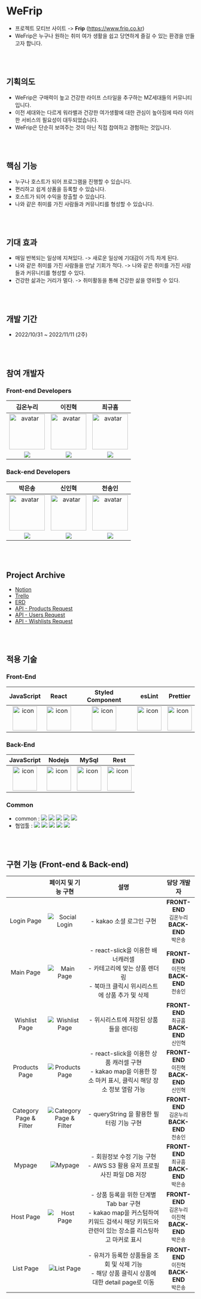 # WeFrip

- 프로젝트 모티브 사이트 -> **Frip** (https://www.frip.co.kr)
- WeFrip은 누구나 원하는 취미 여가 생활을 쉽고 당연하게 즐길 수 있는 환경을 만들고자 합니다.

</br>
</br>

## 기획의도

- WeFrip은 구매력이 높고 건강한 라이프 스타일을 추구하는 MZ세대들의 커뮤니티입니다.
- 이전 세대와는 다르게 워라밸과 건강한 여가생활에 대한 관심이 높아짐에 따라 이러한 서비스의 필요성이 대두되었습니다.
- WeFrip은 단순히 보여주는 것이 아닌 직접 찹여하고 경험하는 것입니다.

</br>
</br>

## 핵심 기능

- 누구나 호스트가 되어 프로그램을 진행할 수 있습니다.
- 편리하고 쉽게 상품을 등록할 수 있습니다.
- 호스트가 되어 수익을 창출할 수 있습니다.
- 나와 같은 취미를 가진 사람들과 커뮤니티를 형성할 수 있습니다.

</br>
</br>

## 기대 효과

- 매일 반복되는 일상에 지쳐있다. -> 새로운 일상에 기대감이 가득 차게 된다.
- 나와 같은 취미를 가진 사람들을 만날 기회가 적다. -> 나와 같은 취미를 가진 사람들과 커뮤니티를 형성할 수 있다.
- 건강한 삶과는 거리가 멀다. -> 취미활동을 통해 건강한 삶을 영위할 수 있다.

</br>
</br>

## 개발 기간

- 2022/10/31 ~ 2022/11/11 (2주)

</br>
</br>

## 참여 개발자

### Front-end Developers

|                                                                김온누리                                                                |                                                                이진혁                                                                |                                                                 최규흠                                                                 |
| :------------------------------------------------------------------------------------------------------------------------------------: | :----------------------------------------------------------------------------------------------------------------------------------: | :------------------------------------------------------------------------------------------------------------------------------------: |
|               <img width="95px" height="95px" src="https://avatars.githubusercontent.com/u/83803971?v=4" alt="avatar" />               |              <img width="95px" height="95px" src="https://avatars.githubusercontent.com/u/97172321?v=4" alt="avatar" />              |               <img width="95px" height="95px" src="https://avatars.githubusercontent.com/u/93311025?v=4" alt="avatar" />               |
| [<img src="https://img.shields.io/badge/GitHub-181717?style=for-the-badge&logo=GitHub&logoColor=white"/>](https://github.com/onnuring) | [<img src="https://img.shields.io/badge/GitHub-181717?style=for-the-badge&logo=GitHub&logoColor=white"/>](https://github.com/zinukk) | [<img src="https://img.shields.io/badge/GitHub-181717?style=for-the-badge&logo=GitHub&logoColor=white"/>](https://github.com/EDGEPECT) |

### Back-end Developers

|                                                                   박은송                                                                   |                                                                  신인혁                                                                  |                                                                천송인                                                                 |
| :----------------------------------------------------------------------------------------------------------------------------------------: | :--------------------------------------------------------------------------------------------------------------------------------------: | :-----------------------------------------------------------------------------------------------------------------------------------: |
|                <img width="95px" height="95px" src="https://avatars.githubusercontent.com/u/111448985?v=4" alt="avatar" />                 |               <img width="95px" height="95px" src="https://avatars.githubusercontent.com/u/110589528?v=4" alt="avatar" />                |              <img width="95px" height="95px" src="https://avatars.githubusercontent.com/u/100663230?v=4" alt="avatar" />              |
| [<img src="https://img.shields.io/badge/GitHub-181717?style=for-the-badge&logo=GitHub&logoColor=white"/>](https://github.com/Eunsong-Park) | [<img src="https://img.shields.io/badge/GitHub-181717?style=for-the-badge&logo=GitHub&logoColor=white"/>](https://github.com/ShinInHuck) | [<img src="https://img.shields.io/badge/GitHub-181717?style=for-the-badge&logo=GitHub&logoColor=white"/>](https://github.com/csongin) |

</br>
</br>

## Project Archive

- [Notion](https://www.notion.so/4-WeFrip-4c38f40624814f47bfaebaa9ba5c09ee)
- [Trello](https://trello.com/b/1nfFkHGw/frip)
- [ERD](https://dbdiagram.io/d/635f86925170fb6441c8d65b)
- [API - Products Request](https://documenter.getpostman.com/view/22962796/2s8YYJr3W2#f5c3d354-1929-4ae7-abd1-b2ca3092bc5e)
- [API - Users Request](https://documenter.getpostman.com/view/24184557/2s8YemtDeG)
- [API - Wishlists Request](https://documenter.getpostman.com/view/20680731/2s8YemtDiX)

</br>
</br>

## 적용 기술

### Front-End

|                                             JavaScript                                             |                                                 React                                                 |                                    Styled Component                                    |                                                 esLint                                                 |                                                 Prettier                                                 |
| :------------------------------------------------------------------------------------------------: | :---------------------------------------------------------------------------------------------------: | :------------------------------------------------------------------------------------: | :----------------------------------------------------------------------------------------------------: | :------------------------------------------------------------------------------------------------------: |
| <img src="https://techstack-generator.vercel.app/js-icon.svg" alt="icon" width="65" height="65" /> | <img src="https://techstack-generator.vercel.app/react-icon.svg" alt="icon" width="65" height="65" /> | <img src="https://i.ibb.co/ydkG6cv/img.png" alt="icon" width="65" height="65" /></div> | <img src="https://techstack-generator.vercel.app/eslint-icon.svg" alt="icon" width="65" height="65" /> | <img src="https://techstack-generator.vercel.app/prettier-icon.svg" alt="icon" width="65" height="65" /> |

### Back-End

|                                             JavaScript                                             |                                                Nodejs                                                 |                                                 MySql                                                 |                                                  Rest                                                   |
| :------------------------------------------------------------------------------------------------: | :---------------------------------------------------------------------------------------------------: | :---------------------------------------------------------------------------------------------------: | :-----------------------------------------------------------------------------------------------------: |
| <img src="https://techstack-generator.vercel.app/js-icon.svg" alt="icon" width="65" height="65" /> | <img src="https://techstack-generator.vercel.app/nginx-icon.svg" alt="icon" width="65" height="65" /> | <img src="https://techstack-generator.vercel.app/mysql-icon.svg" alt="icon" width="65" height="65" /> | <img src="https://techstack-generator.vercel.app/restapi-icon.svg" alt="icon" width="65" height="65" /> |

### Common

- common : <img src="https://img.shields.io/badge/Git-F05032?style=flat&logo=Git&logoColor=white"/> <img src="https://img.shields.io/badge/GitHub-181717?style=flat&logo=GitHub&logoColor=white"/> <img src="https://img.shields.io/badge/AWS-232F3E?style=flat&logo=AmazonAWS&logoColor=white"/> <img src="https://img.shields.io/badge/ESLint-4B32C3?style=flat&logo=AmazonAWS&logoColor=white"/> <img src="https://img.shields.io/badge/Prettier-F7B93E?style=flat&logo=prettier&logoColor=white"/>
- 협업툴 : <img src="https://img.shields.io/badge/Notion-000000?style=flat&logo=Notion&logoColor=white"/> <img src="https://img.shields.io/badge/Slack-4A154B?style=flat&logo=Slack&logoColor=white"/> <img src="https://img.shields.io/badge/Trello-0052CC?style=flat&logo=Trello&logoColor=white"/> <img src="https://img.shields.io/badge/Figma-F24E1E?style=flat&logo=Figma&logoColor=white"/> <img src="https://img.shields.io/badge/PostMan-FF6C37?style=flat&logo=PostMan&logoColor=white"/>

</br>
</br>

## 구현 기능 (Front-end & Back-end)

|                        |                                          페이지 및 기능 구현                                          |                                                                    설명                                                                     |                                   담당 개발자                                   |
| :--------------------: | :---------------------------------------------------------------------------------------------------: | :-----------------------------------------------------------------------------------------------------------------------------------------: | :-----------------------------------------------------------------------------: |
|       Login Page       |      ![Social Login](https://k.kakaocdn.net/dn/AyfwZ/btrQ2fTm5pZ/8THBMKaftqIoixgitr8Qyk/img.gif)      |                                                          - kakao 소셜 로그인 구현                                                           |        **FRONT-END** </br> `김온누리` </br> **BACK-END** </br> `박은송`         |
|       Main Page        |       ![Main Page](https://k.kakaocdn.net/dn/IqdAm/btrQ6I8ayAz/c1WQyGOiKTnjRZzd3MOKbK/img.gif)        |         - react-slick을 이용한 배너캐러셀 </br> - 카테고리에 맞는 상품 렌더링 </br> - 북마크 클릭시 위시리스트에 상품 추가 및 삭제          |         **FRONT-END** </br> `이진혁` </br> **BACK-END** </br> `천송인`          |
|     Wishlist Page      |     ![Wishlist Page](https://k.kakaocdn.net/dn/IRLcD/btrQ3TWEme3/nACg8GmVmF2Tkk11txx4A0/img.gif)      |                                                    - 위시리스트에 저장된 상품들을 렌더링                                                    |         **FRONT-END** </br> `최규흠` </br> **BACK-END** </br> `신인혁`          |
|     Products Page      |     ![Products Page](https://k.kakaocdn.net/dn/QGdvs/btrQ653jWHr/ZArcaOsVVhWxvPe3zhNnik/img.gif)      |             - react-slick을 이용한 상품 캐러셀 구현 </br> - kakao map을 이용한 장소 마커 표시, 클릭시 해당 장소 정보 열람 가능              |         **FRONT-END** </br> `이진혁` </br> **BACK-END** </br> `신인혁`          |
| Category Page & Filter | ![Category Page & Filter](https://k.kakaocdn.net/dn/npsJq/btrQ9bvq0sc/XhgGxksWoLreVoAonfF1u1/img.gif) |                                                  - queryString 을 활용한 필터링 기능 구현                                                   |        **FRONT-END** </br> `김온누리` </br> **BACK-END** </br> `천송인`         |
|         Mypage         |         ![Mypage](https://k.kakaocdn.net/dn/EF9G3/btrQ0G5czKh/5RenKR0VA4T4GkW31cxlZ0/img.gif)         |                                 - 회원정보 수정 기능 구현 </br> - AWS S3 활용 유저 프로필 사진 파일 DB 저장                                 |          **FRONT-END** </br>`최규흠` </br> **BACK-END** </br> `박은송`          |
|       Host Page        |       ![Host Page](https://k.kakaocdn.net/dn/EDwtn/btrQ6IAkJuM/ojLgUrvbYTXfrjtWVDQeXk/img.gif)        | - 상품 등록을 위한 단계별 Tab bar 구현 </br> - kakao map을 커스텀하여 키워드 검색시 해당 키워드와 관련이 있는 장소를 리스팅하고 마커로 표시 | **FRONT-END** </br> `김온누리` </br> `이진혁` </br> **BACK-END** </br> `박은송` |
|       List Page        |       ![List Page](https://k.kakaocdn.net/dn/RKB9l/btrQ0uX7ncr/AU1uF4rM4EE5CiW8wSphsk/img.gif)        |                     - 유저가 등록한 상품들을 조회 및 삭제 기능 </br> - 해당 상품 클릭시 상품에 대한 detail page로 이동                      |         **FRONT-END** </br> `이진혁` </br> **BACK-END** </br> `박은송`          |
